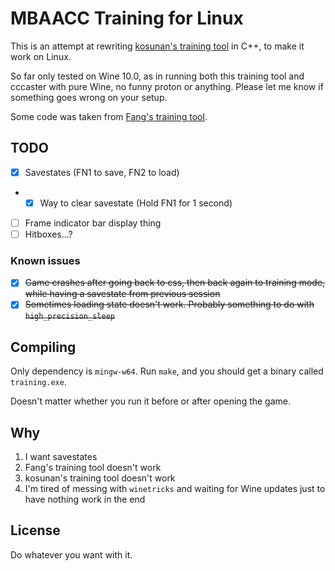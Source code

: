 # MBAACC Training for Linux

This is an attempt at rewriting [kosunan's training tool](https://github.com/kosunan/MBAACC_Training) in C++, to make it work on Linux.

So far only tested on Wine 10.0, as in running both this training tool and cccaster with pure Wine, no funny proton or anything. Please let me know if something goes wrong on your setup.

Some code was taken from [Fang's training tool](https://github.com/fangdreth/MBAACC-Extended-Training-Mode).

## TODO

- [X] Savestates (FN1 to save, FN2 to load)
- * [X] Way to clear savestate (Hold FN1 for 1 second)
- [ ] Frame indicator bar display thing
- [ ] Hitboxes...?

### Known issues

- [X] ~~Game crashes after going back to css, then back again to training mode, while having a savestate from previous session~~
- [X] ~~Sometimes loading state doesn't work. Probably something to do with `high_precision_sleep`~~

## Compiling

Only dependency is `mingw-w64`. Run `make`, and you should get a binary called `training.exe`.

Doesn't matter whether you run it before or after opening the game.

## Why

1. I want savestates
2. Fang's training tool doesn't work
3. kosunan's training tool doesn't work
4. I'm tired of messing with `winetricks` and waiting for Wine updates just to have nothing work in the end

## License

Do whatever you want with it.
